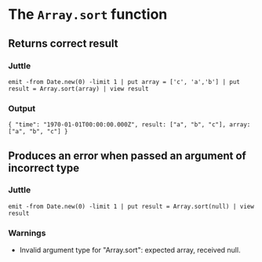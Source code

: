 # The `Array.sort` function

## Returns correct result

### Juttle

    emit -from Date.new(0) -limit 1 | put array = ['c', 'a','b'] | put result = Array.sort(array) | view result

### Output

    { "time": "1970-01-01T00:00:00.000Z", result: ["a", "b", "c"], array: ["a", "b", "c"] }

## Produces an error when passed an argument of incorrect type

### Juttle

    emit -from Date.new(0) -limit 1 | put result = Array.sort(null) | view result

### Warnings

  * Invalid argument type for "Array.sort": expected array, received null.
